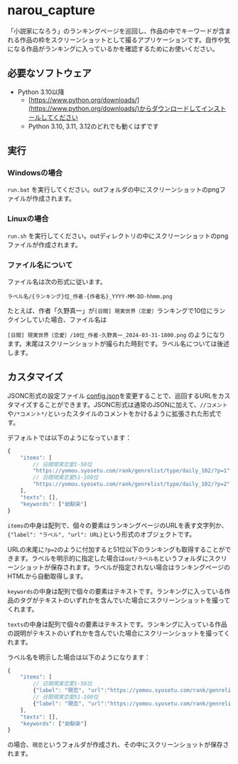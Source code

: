 # narou_capture

「小説家になろう」のランキングページを巡回し、作品の中でキーワードが含まれる作品の枠をスクリーンショットとして撮るアプリケーションです。自作や気になる作品がランキングに入っているかを確認するためにお使いください。

## 必要なソフトウェア

- Python 3.10以降
  - [https://www.python.org/downloads/](https://www.python.org/downloads/)からダウンロードしてインストールしてください
  - Python 3.10, 3.11, 3.12のどれでも動くはずです

## 実行

### Windowsの場合

`run.bat` を実行してください。outフォルダの中にスクリーンショットのpngファイルが作成されます。

### Linuxの場合

`run.sh` を実行してください。outディレクトリの中にスクリーンショットのpngファイルが作成されます。

### ファイル名について

ファイル名は次の形式に従います。

```
ラベル名/{ランキング}位_作者-{作者名}_YYYY-MM-DD-hhmm.png
```

たとえば、作者「久野真一」が`[日間] 現実世界〔恋愛〕`ランキングで10位にランクインしていた場合、ファイル名は

`[日間] 現実世界〔恋愛〕/10位_作者-久野真一_2024-03-31-1800.png` のようになります。末尾はスクリーンショットが撮られた時刻です。ラベル名については後述します。

## カスタマイズ

JSONC形式の設定ファイル [config.json](./config.json)を変更することで、巡回するURLをカスタマイズすることができます。JSONC形式は通常のJSONに加えて、`//コメント`や`/*コメント*/`といったスタイルのコメントをかけるように拡張された形式です。

デフォルトでは以下のようになっています：

```js
{
    "items": [
        // 日間現実恋愛1-50位
        "https://yomou.syosetu.com/rank/genrelist/type/daily_102/?p=1",
        // 日間現実恋愛51-100位
        "https://yomou.syosetu.com/rank/genrelist/type/daily_102/?p=2"
    ],
    "texts": [],
    "keywords": ["幼馴染"]
}
```

`items`の中身は配列で、個々の要素はランキングページのURLを表す文字列か、`{"label": "ラベル", "url": URL}`という形式のオブジェクトです。

URLの末尾に`?p=2`のように付加すると51位以下のランキングも取得することができます。ラベルを明示的に指定した場合は`out/ラベル名`というフォルダにスクリーンショットが保存されます。ラベルが指定されない場合はランキングページのHTMLから自動取得します。

`keywords`の中身は配列で個々の要素はテキストです。ランキングに入っている作品のタグがテキストのいずれかを含んでいた場合にスクリーンショットを撮ってくれます。

`texts`の中身は配列で個々の要素はテキストです。ランキングに入っている作品の説明がテキストのいずれかを含んでいた場合にスクリーンショットを撮ってくれます。

ラベル名を明示した場合は以下のようになります：

```js
{
    "items": [
        // 日間現実恋愛1-50位
        {"label": "現恋", "url":"https://yomou.syosetu.com/rank/genrelist/type/daily_102/?p=1"},
        // 日間現実恋愛51-100位
        {"label": "現恋", "url":"https://yomou.syosetu.com/rank/genrelist/type/daily_102/?p=2"}
    ],
    "texts": [],
    "keywords": ["幼馴染"]
}
```

の場合、`現恋`というフォルダが作成され、その中にスクリーンショットが保存されます。
